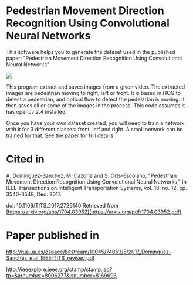 # Pedestrian Movement Direction Recognition Using Convolutional Neural Networks
This software helps you to generate the dataset used in the published paper: "Pedestrian Movement Direction Recognition Using Convolutional Neural Networks"

<img src="https://github.com/alexdominguez09/pedestrian_direction/blob/master/dataset_diagram.png">


This program extract and saves images from a given video.
The extracted images are pedestrian moving to right, left or front.
It is based in HOG to detect a pedestrian, and optical flow to detect the pedestrian is moving.
It then saves all or some of the images in the process.
This code assumes it has opencv 2.4 installed.

Once you have your own dataset created, you will need to train a network with it for 3 different classes: front, letf and right. A small network can be trained for that. See the paper for full details.

# Cited in
A. Dominguez-Sanchez, M. Cazorla and S. Orts-Escolano, "Pedestrian Movement Direction Recognition Using Convolutional Neural Networks," in IEEE Transactions on Intelligent Transportation Systems, vol. 18, no. 12, pp. 3540-3548, Dec. 2017.

doi: 10.1109/TITS.2017.2726140
Retrieved from [https://arxiv.org/abs/1704.03952](https://arxiv.org/pdf/1704.03952.pdf)

# Paper published in

http://rua.ua.es/dspace/bitstream/10045/74053/5/2017_Dominguez-Sanchez_etal_IEEE-TITS_revised.pdf

http://ieeexplore.ieee.org/stamp/stamp.jsp?tp=&arnumber=8006277&isnumber=8169696
